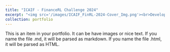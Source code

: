 ```yaml
---
title: "ICAIF - FinanceRL Challenge 2024"
excerpt: "<img src='/images/ICAIF_FinRL-2024-Cover_Img.png'><br>Developing innovative financial trading strategies using ensemble methods for cryptocurrency trading and large language model (LLM)-generated signals for stock trading, providing extensive data and resources to foster advancements in financial reinforcement learning.<br/>"
collection: portfolio
---
```


This is an item in your portfolio. It can be have images or nice text. If you name the file .md, it will be parsed as markdown. If you name the file .html, it will be parsed as HTML. 
